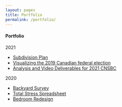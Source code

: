 ```yaml
---
layout: pages
title: Portfolio
permalink: /portfolio/
---
```


#### Portfolio

2021
<ul class="body">
  <li><a href="/portfolio/sbdvsn/">Subdivision Plan</a></li>
  <li><a href="/portfolio/2019cdnfe/">Visualizing the 2019 Canadian federal election</a></li>
  <li><a href="/portfolio/cnsbc21/">Analysis and Video Deliverables for 2021 CNSBC</a></li>
</ul>

2020
<ul class="body">
  <li><a href="/portfolio/bkyrds/">Backyard Survey</a></li>
  <li><a href="/portfolio/tss/">Total Stress Spreadsheet</a></li>
  <li><a href="/portfolio/bdrmrd/">Bedroom Redesign</a></li>
</ul>
